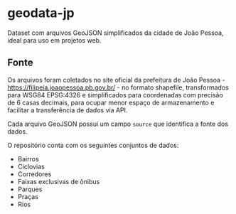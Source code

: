 # geodata-jp
Dataset com arquivos GeoJSON simplificados da cidade de João Pessoa, ideal para uso em projetos web.

## Fonte
Os arquivos foram coletados no site oficial da prefeitura de João Pessoa - https://filipeia.joaopessoa.pb.gov.br/ - no formato shapefile, transformados para WSG84 EPSG:4326 e simplificados para coordenadas com precisão de 6 casas decimais, para ocupar menor espaço de armazenamento e facilitar a transferência de dados via API.

Cada arquivo GeoJSON possui um campo `source` que identifica a fonte dos dados.

O repositório conta com os seguintes conjuntos de dados:
- Bairros
- Ciclovias
- Corredores
- Faixas exclusivas de ônibus
- Parques
- Praças
- Rios
